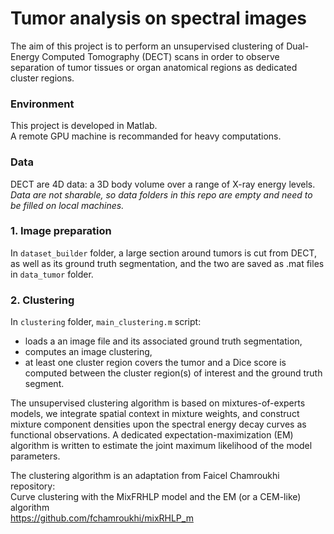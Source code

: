 # Tumor analysis on spectral images

The aim of this project is to perform an unsupervised clustering of Dual-Energy Computed Tomography (DECT) scans in order to observe separation of tumor tissues or organ anatomical regions as dedicated cluster regions.  

### Environment
This project is developed in Matlab.  
A remote GPU machine is recommanded for heavy computations.

### Data
DECT are 4D data: a 3D body volume over a range of X-ray energy levels.  
*Data are not sharable, so data folders in this repo are empty and need to be filled on local machines.*  


### 1. Image preparation
In `dataset_builder` folder, a large section around tumors is cut from DECT, as well as its ground truth segmentation, and the two are saved as .mat files in `data_tumor` folder.  

### 2. Clustering
In `clustering` folder, `main_clustering.m` script:
- loads a an image file and its associated ground truth segmentation, 
- computes an image clustering,
- at least one cluster region covers the tumor and a Dice score is computed between the cluster region(s) of interest and the ground truth segment.

The unsupervised clustering algorithm is based on mixtures-of-experts models, we integrate spatial context in mixture weights, and construct mixture component densities upon the spectral energy decay curves as functional observations. A dedicated expectation-maximization (EM) algorithm is written to estimate the joint maximum likelihood of the model parameters.

The clustering algorithm is an adaptation from Faicel Chamroukhi repository:  
Curve clustering with the MixFRHLP model and the EM (or a CEM-like) algorithm  
https://github.com/fchamroukhi/mixRHLP_m  


